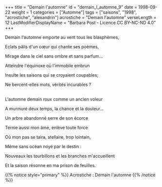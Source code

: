 +++
title = "Demain l'automne"
id = "demain_l_automne_9"
date = 1998-09-22
weight = 1
categories = ["Automne"]
tags = ["saisons", "1998", "acrostiche", "alexandrin"]
acrostiche = "Demain l'automne"
verseLength = 12
LastModifierDisplayName = "Barbara Post - Licence CC BY-NC-ND 4.0"
+++

Demain l'automne emporte au vent tous les blasphèmes,

Eclats pâlis d'un cœur qui chante ses poèmes,

Mirage dans le ciel sans ombre et sans parfum...

Atteindre l'équinoxe où l'immobile embrun

Insulte les saisons qui se croyaient coupables;

Ne bercent-elles mots, vérités incurables ?

 \
L'automne demain roux comme un ancien voleur

A murmuré deux temps, la chance et la douleur...

Un arbre abandonné serre de son écorce

Ternie aussi mon âme, enlève toute force

Où mon pas se taira, stellaire, trop lointain,

Même sans océan noyé par le destin :

Nouveaux les tourbillons et les branches m'accueillent

Et la saison résonne en ma prison de feuilles.

{{% notice style="primary" %}}
Acrostiche : Demain l'automne
{{% /notice %}}

